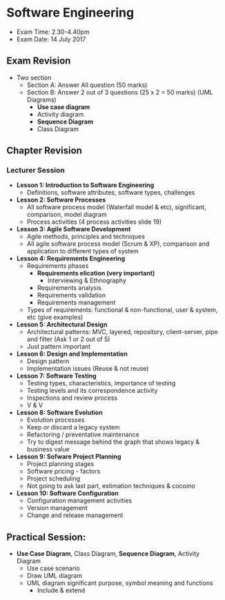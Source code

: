 # Software Engineering

- Exam Time: 2.30-4.40pm
- Exam Date: 14 July 2017

## Exam Revision

- Two section
  - Section A: Answer All question (50 marks)
  - Section B: Answer 2 out of 3 questions (25 x 2 = 50 marks) (UML Diagrams)
    - **Use case diagram**
    - Activity diagram
    - **Sequence Diagram**
    - Class Diagram

## Chapter Revision

### Lecturer Session

- **Lesson 1: Introduction to Software Engineering**
  - Definitions, software attributes, software types, challenges
- **Lesson 2: Software Processes**
  - All software process model (Waterfall model & etc), significant, comparison, model diagram
  - Process activities (4 process activities slide 19)
- **Lesson 3: Agile Software Development**
  - Agile methods, principles and techniques
  - All agile software process model (Scrum & XP), comparison and application to different types of system
- **Lesson 4: Requirements Engineering**
  - Requirements phases
    - **Requirements elication (very important)**
      - Interviewing & Ethnography
    - Requirements analysis
    - Requirements validation
    - Requirements management
  - Types of requirements: functional & non-functional, user & system, etc (give examples)
- **Lesson 5: Architectural Design**
  - Architectural patterns: MVC, layered, repository, client-server, pipe and filter (Ask 1 or 2 out of 5)
  - Just pattern important
- **Lesson 6: Design and Implementation**
  - Design pattern
  - Implementation issues (Reuse & not reuse)
- **Lesson 7: Software Testing**
  - Testing types, characteristics, importance of testing
  - Testing levels and its correspondence activity
  - Inspections and review process
  - V & V
- **Lesson 8: Software Evolution**
  - Evolution processes
  - Keep or discard a legacy system
  - Refactoring / preventative maintenance
  - Try to digest message behind the graph that shows legacy & business value
- **Lesson 9: Sofware Project Planning**
  - Project planning stages
  - Software pricing - factors
  - Project scheduling
  - Not going to ask last part, estimation techniques & cocomo
- **Lesson 10: Software Configuration**
  - Configuration management activities
  - Version management
  - Change and release management

## Practical Session:

- **Use Case Diagram**, Class Diagram, **Sequence Diagram**, Activity Diagram
  - Use case scenario
  - Draw UML diagram
  - UML diagram significant purpose, symbol meaning and functions
    - Include & extend